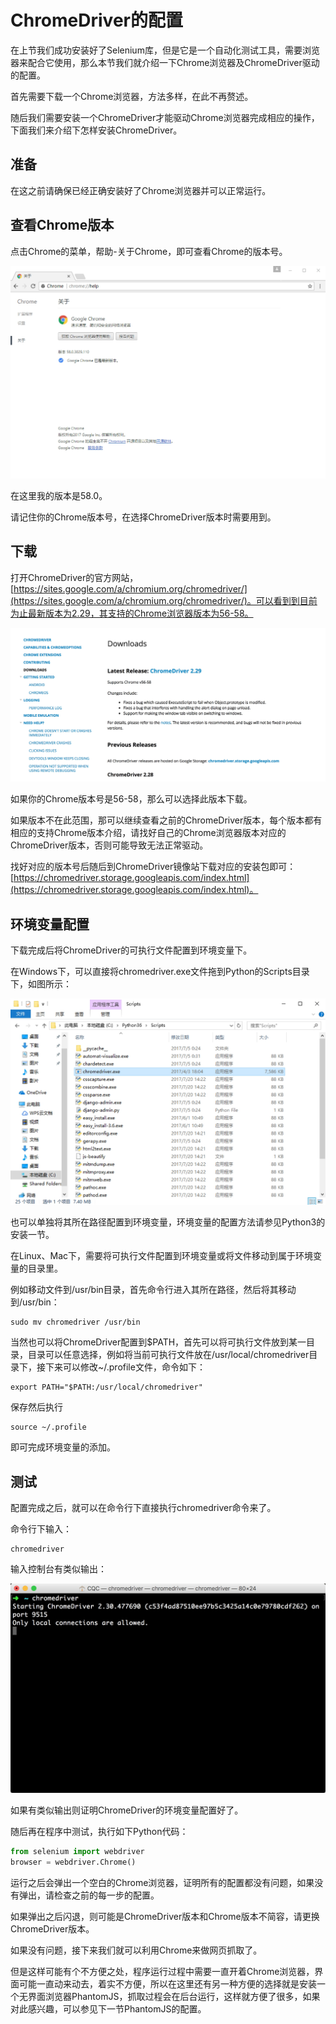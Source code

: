# ChromeDriver的配置

在上节我们成功安装好了Selenium库，但是它是一个自动化测试工具，需要浏览器来配合它使用，那么本节我们就介绍一下Chrome浏览器及ChromeDriver驱动的配置。

首先需要下载一个Chrome浏览器，方法多样，在此不再赘述。

随后我们需要安装一个ChromeDriver才能驱动Chrome浏览器完成相应的操作，下面我们来介绍下怎样安装ChromeDriver。

## 准备

在这之前请确保已经正确安装好了Chrome浏览器并可以正常运行。

## 查看Chrome版本

点击Chrome的菜单，帮助-关于Chrome，即可查看Chrome的版本号。


![](./assets/2017-06-04-20-51-56.jpg)

在这里我的版本是58.0。

请记住你的Chrome版本号，在选择ChromeDriver版本时需要用到。

## 下载

打开ChromeDriver的官方网站，[https://sites.google.com/a/chromium.org/chromedriver/](https://sites.google.com/a/chromium.org/chromedriver/)。可以看到到目前为止最新版本为2.29，其支持的Chrome浏览器版本为56-58。

![](./assets/2017-06-04-20-54-29.jpg)

如果你的Chrome版本号是56-58，那么可以选择此版本下载。

如果版本不在此范围，那可以继续查看之前的ChromeDriver版本，每个版本都有相应的支持Chrome版本介绍，请找好自己的Chrome浏览器版本对应的ChromeDriver版本，否则可能导致无法正常驱动。

找好对应的版本号后随后到ChromeDriver镜像站下载对应的安装包即可：[https://chromedriver.storage.googleapis.com/index.html](https://chromedriver.storage.googleapis.com/index.html)。

## 环境变量配置

下载完成后将ChromeDriver的可执行文件配置到环境变量下。

在Windows下，可以直接将chromedriver.exe文件拖到Python的Scripts目录下，如图所示：


![](./assets/2017-08-04-11-31-54.jpg)


也可以单独将其所在路径配置到环境变量，环境变量的配置方法请参见Python3的安装一节。

在Linux、Mac下，需要将可执行文件配置到环境变量或将文件移动到属于环境变量的目录里。

例如移动文件到/usr/bin目录，首先命令行进入其所在路径，然后将其移动到/usr/bin：

```
sudo mv chromedriver /usr/bin
```

当然也可以将ChromeDriver配置到$PATH，首先可以将可执行文件放到某一目录，目录可以任意选择，例如将当前可执行文件放在/usr/local/chromedriver目录下，接下来可以修改~/.profile文件，命令如下：

```
export PATH="$PATH:/usr/local/chromedriver"
```

保存然后执行

```
source ~/.profile
```

即可完成环境变量的添加。

## 测试

配置完成之后，就可以在命令行下直接执行chromedriver命令来了。

命令行下输入：

```
chromedriver
```

输入控制台有类似输出：

![](./assets/2017-08-04-11-19-33.jpg)

如果有类似输出则证明ChromeDriver的环境变量配置好了。

随后再在程序中测试，执行如下Python代码：

```python
from selenium import webdriver
browser = webdriver.Chrome()
```

运行之后会弹出一个空白的Chrome浏览器，证明所有的配置都没有问题，如果没有弹出，请检查之前的每一步的配置。

如果弹出之后闪退，则可能是ChromeDriver版本和Chrome版本不简容，请更换ChromeDriver版本。

如果没有问题，接下来我们就可以利用Chrome来做网页抓取了。

但是这样可能有个不方便之处，程序运行过程中需要一直开着Chrome浏览器，界面可能一直动来动去，着实不方便，所以在这里还有另一种方便的选择就是安装一个无界面浏览器PhantomJS，抓取过程会在后台运行，这样就方便了很多，如果对此感兴趣，可以参见下一节PhantomJS的配置。

